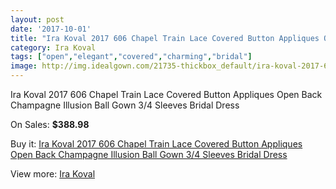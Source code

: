 ```yaml
---
layout: post
date: '2017-10-01'
title: "Ira Koval 2017 606 Chapel Train Lace Covered Button Appliques Open Back Champagne Illusion Ball Gown 3/4 Sleeves Bridal Dress"
category: Ira Koval
tags: ["open","elegant","covered","charming","bridal"]
image: http://img.idealgown.com/21735-thickbox_default/ira-koval-2017-606-chapel-train-lace-covered-button-appliques-open-back-champagne-illusion-ball-gown-3-4-sleeves-bridal-dress.jpg
---
```

Ira Koval 2017 606 Chapel Train Lace Covered Button Appliques Open Back Champagne Illusion Ball Gown 3/4 Sleeves Bridal Dress

On Sales: **$388.98**
<a href="https://www.idealgown.com/en/ira-koval/8198-ira-koval-2017-606-chapel-train-lace-covered-button-appliques-open-back-champagne-illusion-ball-gown-3-4-sleeves-bridal-dress.html"><amp-img layout="responsive" width="600" height="600" src="//img.idealgown.com/21735-thickbox_default/ira-koval-2017-606-chapel-train-lace-covered-button-appliques-open-back-champagne-illusion-ball-gown-3-4-sleeves-bridal-dress.jpg" alt="Ira Koval 2017 606 Chapel Train Lace Covered Button Appliques Open Back Champagne Illusion Ball Gown 3/4 Sleeves Bridal Dress 0" /></a>
<a href="https://www.idealgown.com/en/ira-koval/8198-ira-koval-2017-606-chapel-train-lace-covered-button-appliques-open-back-champagne-illusion-ball-gown-3-4-sleeves-bridal-dress.html"><amp-img layout="responsive" width="600" height="600" src="//img.idealgown.com/21742-thickbox_default/ira-koval-2017-606-chapel-train-lace-covered-button-appliques-open-back-champagne-illusion-ball-gown-3-4-sleeves-bridal-dress.jpg" alt="Ira Koval 2017 606 Chapel Train Lace Covered Button Appliques Open Back Champagne Illusion Ball Gown 3/4 Sleeves Bridal Dress 1" /></a>
<a href="https://www.idealgown.com/en/ira-koval/8198-ira-koval-2017-606-chapel-train-lace-covered-button-appliques-open-back-champagne-illusion-ball-gown-3-4-sleeves-bridal-dress.html"><amp-img layout="responsive" width="600" height="600" src="//img.idealgown.com/21741-thickbox_default/ira-koval-2017-606-chapel-train-lace-covered-button-appliques-open-back-champagne-illusion-ball-gown-3-4-sleeves-bridal-dress.jpg" alt="Ira Koval 2017 606 Chapel Train Lace Covered Button Appliques Open Back Champagne Illusion Ball Gown 3/4 Sleeves Bridal Dress 2" /></a>
<a href="https://www.idealgown.com/en/ira-koval/8198-ira-koval-2017-606-chapel-train-lace-covered-button-appliques-open-back-champagne-illusion-ball-gown-3-4-sleeves-bridal-dress.html"><amp-img layout="responsive" width="600" height="600" src="//img.idealgown.com/21740-thickbox_default/ira-koval-2017-606-chapel-train-lace-covered-button-appliques-open-back-champagne-illusion-ball-gown-3-4-sleeves-bridal-dress.jpg" alt="Ira Koval 2017 606 Chapel Train Lace Covered Button Appliques Open Back Champagne Illusion Ball Gown 3/4 Sleeves Bridal Dress 3" /></a>
<a href="https://www.idealgown.com/en/ira-koval/8198-ira-koval-2017-606-chapel-train-lace-covered-button-appliques-open-back-champagne-illusion-ball-gown-3-4-sleeves-bridal-dress.html"><amp-img layout="responsive" width="600" height="600" src="//img.idealgown.com/21739-thickbox_default/ira-koval-2017-606-chapel-train-lace-covered-button-appliques-open-back-champagne-illusion-ball-gown-3-4-sleeves-bridal-dress.jpg" alt="Ira Koval 2017 606 Chapel Train Lace Covered Button Appliques Open Back Champagne Illusion Ball Gown 3/4 Sleeves Bridal Dress 4" /></a>
<a href="https://www.idealgown.com/en/ira-koval/8198-ira-koval-2017-606-chapel-train-lace-covered-button-appliques-open-back-champagne-illusion-ball-gown-3-4-sleeves-bridal-dress.html"><amp-img layout="responsive" width="600" height="600" src="//img.idealgown.com/21738-thickbox_default/ira-koval-2017-606-chapel-train-lace-covered-button-appliques-open-back-champagne-illusion-ball-gown-3-4-sleeves-bridal-dress.jpg" alt="Ira Koval 2017 606 Chapel Train Lace Covered Button Appliques Open Back Champagne Illusion Ball Gown 3/4 Sleeves Bridal Dress 5" /></a>
<a href="https://www.idealgown.com/en/ira-koval/8198-ira-koval-2017-606-chapel-train-lace-covered-button-appliques-open-back-champagne-illusion-ball-gown-3-4-sleeves-bridal-dress.html"><amp-img layout="responsive" width="600" height="600" src="//img.idealgown.com/21737-thickbox_default/ira-koval-2017-606-chapel-train-lace-covered-button-appliques-open-back-champagne-illusion-ball-gown-3-4-sleeves-bridal-dress.jpg" alt="Ira Koval 2017 606 Chapel Train Lace Covered Button Appliques Open Back Champagne Illusion Ball Gown 3/4 Sleeves Bridal Dress 6" /></a>
<a href="https://www.idealgown.com/en/ira-koval/8198-ira-koval-2017-606-chapel-train-lace-covered-button-appliques-open-back-champagne-illusion-ball-gown-3-4-sleeves-bridal-dress.html"><amp-img layout="responsive" width="600" height="600" src="//img.idealgown.com/21736-thickbox_default/ira-koval-2017-606-chapel-train-lace-covered-button-appliques-open-back-champagne-illusion-ball-gown-3-4-sleeves-bridal-dress.jpg" alt="Ira Koval 2017 606 Chapel Train Lace Covered Button Appliques Open Back Champagne Illusion Ball Gown 3/4 Sleeves Bridal Dress 7" /></a>

Buy it: [Ira Koval 2017 606 Chapel Train Lace Covered Button Appliques Open Back Champagne Illusion Ball Gown 3/4 Sleeves Bridal Dress](https://www.idealgown.com/en/ira-koval/8198-ira-koval-2017-606-chapel-train-lace-covered-button-appliques-open-back-champagne-illusion-ball-gown-3-4-sleeves-bridal-dress.html "Ira Koval 2017 606 Chapel Train Lace Covered Button Appliques Open Back Champagne Illusion Ball Gown 3/4 Sleeves Bridal Dress")

View more: [Ira Koval](https://www.idealgown.com/en/163-ira-koval "Ira Koval")